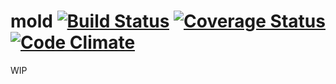mold [![Build Status](https://travis-ci.org/philopon/mold.svg?branch=master)](https://travis-ci.org/philopon/mold) [![Coverage Status](https://coveralls.io/repos/philopon/mold/badge.svg?branch=master&service=github)](https://coveralls.io/github/philopon/mold?branch=master) [![Code Climate](https://codeclimate.com/github/philopon/mold/badges/gpa.svg)](https://codeclimate.com/github/philopon/mold)
==
WIP
